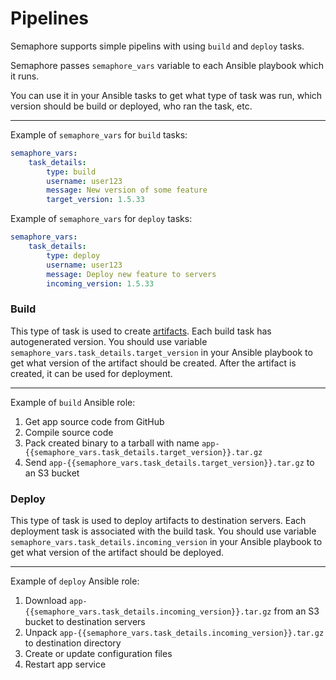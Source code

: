 # Pipelines

Semaphore supports simple pipelins with using `build` and `deploy` tasks. 

Semaphore passes `semaphore_vars` variable to each Ansible playbook which it runs.

You can use it in your Ansible tasks to get what type of task was run, which version should be build or deployed, who ran the task, etc.

---

Example of `semaphore_vars` for `build` tasks:

```yaml
semaphore_vars:
    task_details:
        type: build
        username: user123
        message: New version of some feature
        target_version: 1.5.33
```

Example of `semaphore_vars` for `deploy` tasks:

```yaml
semaphore_vars:
    task_details:
        type: deploy
        username: user123
        message: Deploy new feature to servers
        incoming_version: 1.5.33
```

### Build

This type of task is used to create [artifacts](https://en.wikipedia.org/wiki/Artifact\_\(software\_development\)). Each build task has autogenerated version. You should use variable `semaphore_vars.task_details.target_version` in your Ansible playbook to get what version of the artifact should be created. After the artifact is created, it can be used for deployment.

---

Example of `build` Ansible role:

1. Get app source code from GitHub
2. Compile source code
3. Pack created binary to a tarball with name `app-{{semaphore_vars.task_details.target_version}}.tar.gz`
4. Send `app-{{semaphore_vars.task_details.target_version}}.tar.gz` to an S3 bucket



### Deploy

This type of task is used to deploy artifacts to destination servers. Each deployment task is associated with the build task. You should use variable `semaphore_vars.task_details.incoming_version` in your Ansible playbook to get what version of the artifact should be deployed.

---

Example of `deploy` Ansible role:

1. Download `app-{{semaphore_vars.task_details.incoming_version}}.tar.gz` from an S3 bucket to destination servers
2. Unpack `app-{{semaphore_vars.task_details.incoming_version}}.tar.gz` to destination directory
3. Create or update configuration files
4. Restart app service

